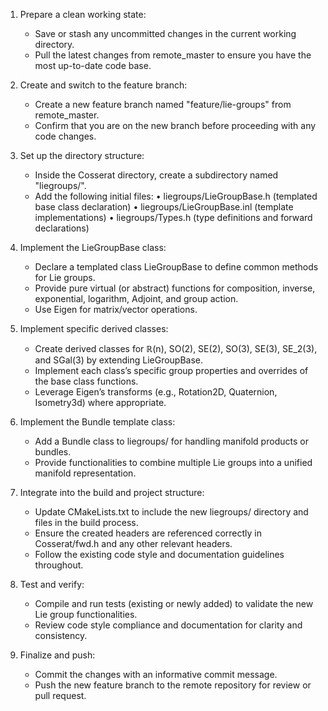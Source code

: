 1. Prepare a clean working state:

   - Save or stash any uncommitted changes in the current working directory.
   - Pull the latest changes from remote_master to ensure you have the most up-to-date code base.

2. Create and switch to the feature branch:

   - Create a new feature branch named "feature/lie-groups" from remote_master.
   - Confirm that you are on the new branch before proceeding with any code changes.

3. Set up the directory structure:

   - Inside the Cosserat directory, create a subdirectory named "liegroups/".
   - Add the following initial files:
     • liegroups/LieGroupBase.h (templated base class declaration)
     • liegroups/LieGroupBase.inl (template implementations)
     • liegroups/Types.h (type definitions and forward declarations)

4. Implement the LieGroupBase class:

   - Declare a templated class LieGroupBase to define common methods for Lie groups.
   - Provide pure virtual (or abstract) functions for composition, inverse, exponential, logarithm, Adjoint, and group action.
   - Use Eigen for matrix/vector operations.

5. Implement specific derived classes:

   - Create derived classes for ℝ(n), SO(2), SE(2), SO(3), SE(3), SE_2(3), and SGal(3) by extending LieGroupBase.
   - Implement each class’s specific group properties and overrides of the base class functions.
   - Leverage Eigen’s transforms (e.g., Rotation2D, Quaternion, Isometry3d) where appropriate.

6. Implement the Bundle template class:

   - Add a Bundle class to liegroups/ for handling manifold products or bundles.
   - Provide functionalities to combine multiple Lie groups into a unified manifold representation.

7. Integrate into the build and project structure:

   - Update CMakeLists.txt to include the new liegroups/ directory and files in the build process.
   - Ensure the created headers are referenced correctly in Cosserat/fwd.h and any other relevant headers.
   - Follow the existing code style and documentation guidelines throughout.

8. Test and verify:

   - Compile and run tests (existing or newly added) to validate the new Lie group functionalities.
   - Review code style compliance and documentation for clarity and consistency.

9. Finalize and push:
   - Commit the changes with an informative commit message.
   - Push the new feature branch to the remote repository for review or pull request.
